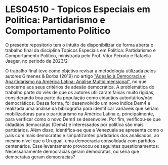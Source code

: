 # LES04510 - Topicos Especiais em Politica: Partidarismo e Comportamento Politico

O presente repositorio tem o intuito de disponibilizar de forma aberta o trabalho final da disciplina Topicos Especiais em Politica: Partidarismo e Comportamento Politico, ministrada pelo Prof. Vitor Peixoto e Rafaella  Jaeger, no periodo de 2023/2

O trabalho final teve como objetivo revisar a metodologia utilizada pelos autores Gimenes & Borba (2019) no artigo ["Adesão à Democracia e Apartidarismo na América Latina: Análise Multidimensional"](https://ojs.uel.br/revistas/uel/index.php/mediacoes/article/view/36408), no que concerne aos seus critérios de adesão democrática. A problemática do trabalho parte do viés de que os autores utilizaram faixas muito rígidas, considerando boa parte da população como cidadãos autoritários/não democráticos. 
Dessa forma, foi desenvolvido um novo índice Dem4 e realizada uma análise da bibliografia para identificar variáveis que seriam mobilizadoras para o partidarismo na América Latina e, principalmente, para verificar como o novo Dem4 se desenvolve. Por fim, verificou-se que cidadãos democratas (Dem4) e interessados por política são mais partidários. Além disso, identifica-se que a Venezuela se apresenta como o país com mais democratas e simpatizantes partidários dos analisados, ao mesmo nível que o Uruguai, uma democracia consolidada com partidos centenários. Esse levantamento provocou os seguintes questionamentos: Necessariamente democracias geram democratas, ou seria que democratas geram democracias?
